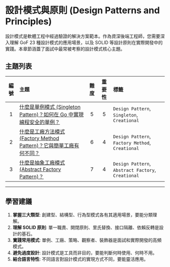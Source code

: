 # 設計模式與原則 (Design Patterns and Principles)

設計模式是軟體工程中經過驗證的解決方案範本。作為資深後端工程師，您需要深入理解 GoF 23 種設計模式的應用場景，以及 SOLID 等設計原則在實際開發中的實踐。本章節涵蓋了面試中最常被考察的設計模式核心主題。

## 主題列表

| 編號 | 主題 | 難度 | 重要性 | 標籤 |
| :---: | :--- | :---: | :---: | :--- |
| 1 | [什麼是單例模式 (Singleton Pattern)？如何在 Go 中實現線程安全的單例？](./singleton_pattern.md) | 5 | 5 | `Design Pattern`, `Singleton`, `Creational` |
| 2 | [什麼是工廠方法模式 (Factory Method Pattern)？它與簡單工廠有何不同？](./factory_method_pattern.md) | 6 | 4 | `Design Pattern`, `Factory Method`, `Creational` |
| 3 | [什麼是抽象工廠模式 (Abstract Factory Pattern)？](./abstract_factory_pattern.md) | 7 | 4 | `Design Pattern`, `Abstract Factory`, `Creational` |

---

## 學習建議

1.  **掌握三大類型**: 創建型、結構型、行為型模式各有其適用場景，要能分類理解。
2.  **理解 SOLID 原則**: 單一職責、開閉原則、里氏替換、接口隔離、依賴反轉是設計的基石。
3.  **實踐常用模式**: 單例、工廠、策略、觀察者、裝飾器是面試和實際開發的高頻模式。
4.  **避免過度設計**: 設計模式是工具而非目的，要能判斷何時使用、何時不用。
5.  **結合語言特性**: 不同語言對設計模式的實現方式不同，要能靈活應用。
